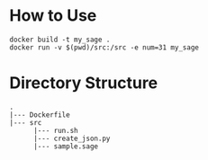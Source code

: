 # How to Use

```
docker build -t my_sage .
docker run -v $(pwd)/src:/src -e num=31 my_sage
```



# Directory Structure

```
.
|--- Dockerfile
|--- src
      |--- run.sh
      |--- create_json.py
      |--- sample.sage
```
